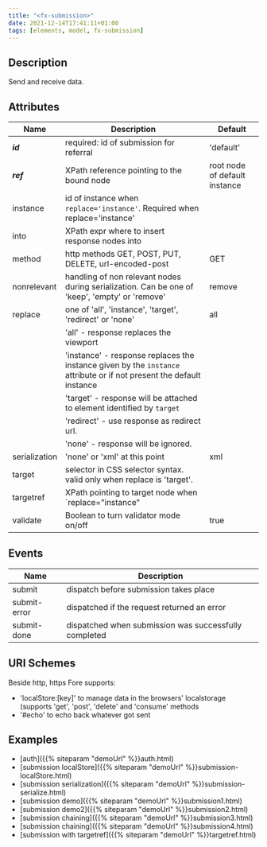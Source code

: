 ```yaml
---
title: "<fx-submission>"
date: 2021-12-14T17:41:11+01:00
tags: [elements, model, fx-submission]
---
```


## Description

Send and receive data.


## Attributes
| Name | Description | Default |
|------|-------------| -------- |
| ***id*** | required: id of submission for referral | 'default' |
| ***ref*** | XPath reference pointing to the bound node | root node of default instance |
| instance | id of instance when `replace='instance'`. Required when replace='instance' |  |
| into | XPath expr where to insert response nodes into |  |
| method | http methods GET, POST, PUT, DELETE, url-encoded-post | GET  |
| nonrelevant | handling of non relevant nodes during serialization. Can be one of 'keep', 'empty' or 'remove' | remove  |
| replace | one of 'all', 'instance', 'target', 'redirect' or 'none' | all  |
|  | 'all' - response replaces the viewport |   |
|  | 'instance' - response replaces the instance given by the `instance` attribute or if not present the default instance |   |
|  | 'target' - response will be attached to element identified by `target`| |
|  | 'redirect' - use response as redirect url. | |
|  | 'none' - response will be ignored. | |
| serialization | 'none' or 'xml' at this point | xml |
| target | selector in CSS selector syntax. valid only when replace is 'target'.  | |
| targetref | XPath pointing to target node when `replace="instance" | |
| validate | Boolean to turn validator mode on/off | true |

 
## Events
| Name | Description | 
|------|-------------| 
| submit | dispatch before submission takes place |
| submit-error | dispatched if the request returned an error |
| submit-done | dispatched when submission was successfully completed |


## URI Schemes

Beside http, https Fore supports:

  * 'localStore:[key]' to manage data in the browsers' localstorage (supports 'get', 'post', 'delete' and 'consume' methods
  * '#echo' to echo back whatever got sent 
  
## Examples

* [auth]({{% siteparam "demoUrl" %}}auth.html)
* [submission localStore]({{% siteparam "demoUrl" %}}submission-localStore.html)
* [submission serialization]({{% siteparam "demoUrl" %}}submission-serialize.html)
* [submission demo]({{% siteparam "demoUrl" %}}submission1.html)
* [submission demo2]({{% siteparam "demoUrl" %}}submission2.html)
* [submission chaining]({{% siteparam "demoUrl" %}}submission3.html)
* [submission chaining]({{% siteparam "demoUrl" %}}submission4.html)
* [submission with targetref]({{% siteparam "demoUrl" %}}targetref.html)




